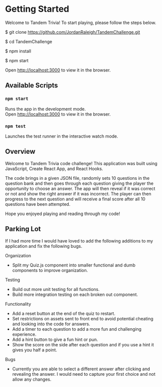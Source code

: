 # Getting Started

Welcome to Tandem Trivia! To start playing, please follow the steps below.

\$ git clone https://github.com/JordanRaleigh/TandemChallenge.git

\$ cd TandemChallenge

\$ npm install

\$ npm start

Open [http://localhost:3000](http://localhost:3000) to view it in the browser.

## Available Scripts

### `npm start`

Runs the app in the development mode.\
Open [http://localhost:3000](http://localhost:3000) to view it in the browser.

### `npm test`

Launches the test runner in the interactive watch mode.

## Overview

Welcome to Tandem Trivia code challenge! This application was built using JavaScript, Create React App, and React Hooks.

The code brings in a given JSON file, randomly sets 10 questions in the question bank and then goes through each question giving the player the opportunity to choose an answer. The app will then reveal if it was correct or not and show the right answer if it was incorrect. The player can then progress to the next question and will receive a final score after all 10 questions have been attempted.

Hope you enjoyed playing and reading through my code!

## Parking Lot

If I had more time I would have loved to add the following additions to my application and fix the following bugs.

Organization

- Split my Quiz.js component into smaller functional and dumb components to improve organization.

Testing

- Build out more unit testing for all functions.
- Build more integration testing on each broken out component.

Functionality

- Add a reset button at the end of the quiz to restart.
- Set restrictions on assets sent to front end to avoid potential cheating and looking into the code for answers.
- Add a timer to each question to add a more fun and challenging experience.
- Add a hint button to give a fun hint or pun.
- Show the score on the side after each question and if you use a hint it gives you half a point.

Bugs

- Currently you are able to select a different answer after clicking and revealing the answer. I would need to capture your first choice and not allow any changes.
